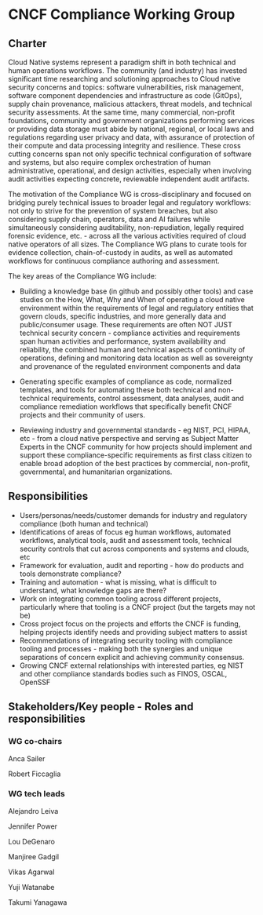 # CNCF Compliance Working Group

## Charter

Cloud Native systems represent a paradigm shift in both technical and human operations workflows.  The community (and industry) has invested significant time researching and solutioning approaches to
Cloud native security concerns and topics: software vulnerabilities, risk management, software component dependencies and infrastructure as code (GitOps), supply chain provenance, malicious attackers, threat 
models, and technical security assessments.  At the same time, many commercial, non-profit foundations, community and government organizations performing services or providing data storage must abide by national, regional, 
or local laws and regulations regarding user privacy and data, with assurance of protection of their compute and data processing integrity and resilience. These cross cutting concerns span not only 
specific technical configuration of software and systems, but also require complex orchestration of human administrative, operational, and design activities, especially when involving  audit activities 
expecting concrete, reviewable independent audit artifacts.

The motivation of the Compliance WG is cross-disciplinary and focused on bridging purely technical issues to broader legal and regulatory workflows: not only to strive for the prevention of system breaches, but also 
considering supply chain, operators, data and AI failures while simultaneously considering auditability, non-repudiation, legally required forensic evidence, etc. - across all the various activities 
required of cloud native operators of all sizes. The Compliance WG plans to curate tools for evidence collection, chain-of-custody in audits, as well as automated workflows for continuous compliance 
authoring and assessment.

The key areas of the Compliance WG include:

- Building a knowledge base (in github and possibly other tools) and case studies on the How, What, Why and When of operating a cloud native environment within the requirements of legal and regulatory 
entities that govern clouds, specific industries, and more generally data and public/consumer usage. These requirements are often NOT JUST  technical security concern - compliance activities and 
requirements span human activities and performance, system availability and reliability, the combined human and technical aspects of continuity of operations, defining and monitoring data location as 
well as sovereignty and provenance of the regulated environment components and data

- Generating specific examples of compliance as code, normalized templates, and tools for automating these both technical and non-technical requirements, control assessment, data analyses, audit and 
compliance remediation workflows that specifically benefit CNCF projects and their community of users.

- Reviewing industry and governmental standards - eg NIST, PCI, HIPAA, etc - from a cloud native perspective and serving as Subject Matter Experts in the CNCF community for how projects should implement 
and support these compliance-specific requirements as first class citizen to enable broad adoption of the best practices by commercial, non-profit, governmental, and humanitarian organizations.

## Responsibilities

- Users/personas/needs/customer demands for industry and regulatory compliance (both human and technical)
- Identifications of areas of focus eg human workflows, automated workflows, analytical tools, audit and assessment tools, technical security controls that cut across components and systems and clouds, etc
- Framework for evaluation, audit and reporting - how do products and tools demonstrate compliance?
- Training and automation - what is missing, what is difficult to understand, what knowledge gaps are there?
- Work on integrating common tooling across different projects, particularly where that tooling is a CNCF project (but the targets may not be)
- Cross project focus on the projects and efforts the CNCF is funding, helping projects identify needs and providing subject matters to assist
- Recommendations of integrating security tooling with compliance tooling and processes - making both the synergies and unique separations of concern explicit and achieving community consensus.
- Growing CNCF external relationships with interested parties, eg NIST and other compliance standards bodies such as FINOS, OSCAL, OpenSSF


## Stakeholders/Key people - Roles and responsibilities

### WG co-chairs

Anca Sailer

Robert Ficcaglia

### WG tech leads

Alejandro Leiva

Jennifer Power

Lou DeGenaro

Manjiree Gadgil

Vikas Agarwal

Yuji Watanabe

Takumi Yanagawa
